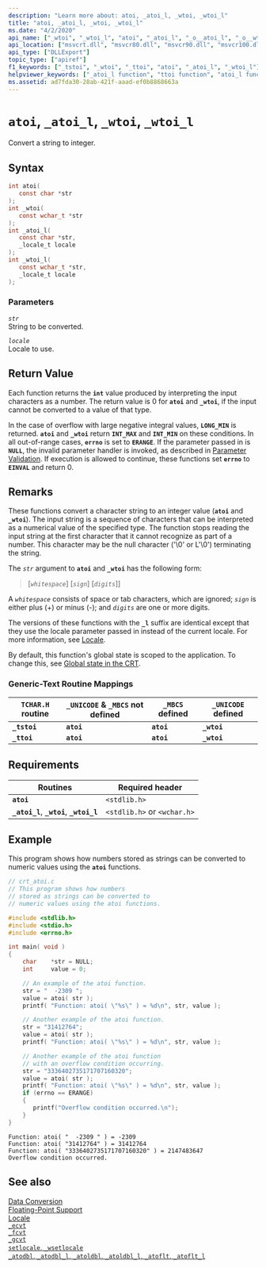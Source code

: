 ```yaml
---
description: "Learn more about: atoi, _atoi_l, _wtoi, _wtoi_l"
title: "atoi, _atoi_l, _wtoi, _wtoi_l"
ms.date: "4/2/2020"
api_name: ["_wtoi", "_wtoi_l", "atoi", "_atoi_l", "_o__atoi_l", "_o__wtoi", "_o__wtoi_l", "_o_atoi"]
api_location: ["msvcrt.dll", "msvcr80.dll", "msvcr90.dll", "msvcr100.dll", "msvcr100_clr0400.dll", "msvcr110.dll", "msvcr110_clr0400.dll", "msvcr120.dll", "msvcr120_clr0400.dll", "ucrtbase.dll", "api-ms-win-crt-convert-l1-1-0.dll", "ntoskrnl.exe", "api-ms-win-crt-private-l1-1-0.dll"]
api_type: ["DLLExport"]
topic_type: ["apiref"]
f1_keywords: ["_tstoi", "_wtoi", "_ttoi", "atoi", "_atoi_l", "_wtoi_l"]
helpviewer_keywords: ["_atoi_l function", "ttoi function", "atoi_l function", "string conversion, to integers", "_wtoi function", "wtoi_l function", "tstoi function", "_ttoi function", "_tstoi function", "_wtoi_l function", "atoi function", "wtoi function"]
ms.assetid: ad7fda30-28ab-421f-aaad-ef0b8868663a
---
```

# `atoi`, `_atoi_l`, `_wtoi`, `_wtoi_l`

Convert a string to integer.

## Syntax

```C
int atoi(
   const char *str
);
int _wtoi(
   const wchar_t *str
);
int _atoi_l(
   const char *str,
   _locale_t locale
);
int _wtoi_l(
   const wchar_t *str,
   _locale_t locale
);
```

### Parameters

*`str`*<br/>
String to be converted.

*`locale`*<br/>
Locale to use.

## Return Value

Each function returns the **`int`** value produced by interpreting the input characters as a number. The return value is 0 for **`atoi`** and **`_wtoi`**, if the input cannot be converted to a value of that type.

In the case of overflow with large negative integral values, **`LONG_MIN`** is returned. **`atoi`** and **`_wtoi`** return **`INT_MAX`** and **`INT_MIN`** on these conditions. In all out-of-range cases, **`errno`** is set to **`ERANGE`**. If the parameter passed in is **`NULL`**, the invalid parameter handler is invoked, as described in [Parameter Validation](../../c-runtime-library/parameter-validation.md). If execution is allowed to continue, these functions set **`errno`** to **`EINVAL`** and return 0.

## Remarks

These functions convert a character string to an integer value (**`atoi`** and **`_wtoi`**). The input string is a sequence of characters that can be interpreted as a numerical value of the specified type. The function stops reading the input string at the first character that it cannot recognize as part of a number. This character may be the null character ('\0' or L'\0') terminating the string.

The *`str`* argument to **`atoi`** and **`_wtoi`** has the following form:

> [*`whitespace`*] [*`sign`*] [*`digits`*]]

A *`whitespace`* consists of space or tab characters, which are ignored; *`sign`* is either plus (+) or minus (-); and *`digits`* are one or more digits.

The versions of these functions with the **`_l`** suffix are identical except that they use the locale parameter passed in instead of the current locale. For more information, see [Locale](../../c-runtime-library/locale.md).

By default, this function's global state is scoped to the application. To change this, see [Global state in the CRT](../global-state.md).

### Generic-Text Routine Mappings

|`TCHAR.H` routine|`_UNICODE` & `_MBCS` not defined|`_MBCS` defined|`_UNICODE` defined|
|---------------------|------------------------------------|--------------------|-----------------------|
|**`_tstoi`**|**`atoi`**|**`atoi`**|**`_wtoi`**|
|**`_ttoi`**|**`atoi`**|**`atoi`**|**`_wtoi`**|

## Requirements

|Routines|Required header|
|--------------|---------------------|
|**`atoi`**|`<stdlib.h>`|
|**`_atoi_l`**, **`_wtoi`**, **`_wtoi_l`**|`<stdlib.h>` or `<wchar.h>`|

## Example

This program shows how numbers stored as strings can be converted to numeric values using the **`atoi`** functions.

```C
// crt_atoi.c
// This program shows how numbers
// stored as strings can be converted to
// numeric values using the atoi functions.

#include <stdlib.h>
#include <stdio.h>
#include <errno.h>

int main( void )
{
    char    *str = NULL;
    int     value = 0;

    // An example of the atoi function.
    str = "  -2309 ";
    value = atoi( str );
    printf( "Function: atoi( \"%s\" ) = %d\n", str, value );

    // Another example of the atoi function.
    str = "31412764";
    value = atoi( str );
    printf( "Function: atoi( \"%s\" ) = %d\n", str, value );

    // Another example of the atoi function
    // with an overflow condition occurring.
    str = "3336402735171707160320";
    value = atoi( str );
    printf( "Function: atoi( \"%s\" ) = %d\n", str, value );
    if (errno == ERANGE)
    {
       printf("Overflow condition occurred.\n");
    }
}
```

```Output
Function: atoi( "  -2309 " ) = -2309
Function: atoi( "31412764" ) = 31412764
Function: atoi( "3336402735171707160320" ) = 2147483647
Overflow condition occurred.
```

## See also

[Data Conversion](../../c-runtime-library/data-conversion.md)<br/>
[Floating-Point Support](../../c-runtime-library/floating-point-support.md)<br/>
[Locale](../../c-runtime-library/locale.md)<br/>
[`_ecvt`](ecvt.md)<br/>
[`_fcvt`](fcvt.md)<br/>
[`_gcvt`](gcvt.md)<br/>
[`setlocale`, `_wsetlocale`](setlocale-wsetlocale.md)<br/>
[`_atodbl`, `_atodbl_l`, `_atoldbl`, `_atoldbl_l`, `_atoflt`, `_atoflt_l`](atodbl-atodbl-l-atoldbl-atoldbl-l-atoflt-atoflt-l.md)<br/>
